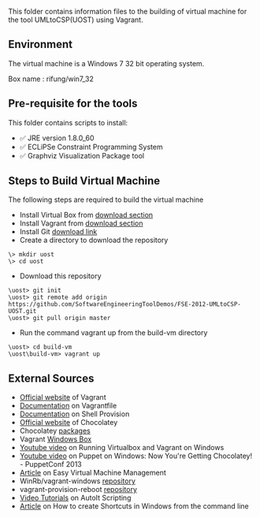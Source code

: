 This folder contains information files to the building of virtual machine for the tool UMLtoCSP(UOST) using Vagrant.
 
Environment
-----
The virtual machine is a Windows 7 32 bit operating system.

Box name : rifung/win7_32

Pre-requisite for the tools
-----
This folder contains scripts to install: 
* :white_check_mark: JRE version 1.8.0_60  
* :white_check_mark: ECLiPSe Constraint Programming System
* :white_check_mark: Graphviz Visualization Package tool

Steps to Build Virtual Machine
-----
The following steps are required to build the virtual machine
* Install Virtual Box from [download section](https://www.virtualbox.org/wiki/Downloads)
* Install Vagrant from [download section](https://www.vagrantup.com/)
* Install Git [download link](https://git-scm.com/downloads)
* Create a directory to download the repository
```
\> mkdir uost
\> cd uost
```
* Download this repository
```
\uost> git init
\uost> git remote add origin https://github.com/SoftwareEngineeringToolDemos/FSE-2012-UMLtoCSP-UOST.git
\uost> git pull origin master
```
* Run the command vagrant up from the build-vm directory
```
\uost> cd build-vm
\uost\build-vm> vagrant up
```

External Sources
------
* [Official website](https://www.vagrantup.com/) of Vagrant
* [Documentation](https://docs.vagrantup.com/v2/vagrantfile/index.html) on Vagrantfile 
* [Documentation](https://docs.vagrantup.com/v2/provisioning/shell.html) on Shell Provision
* [Official website](https://chocolatey.org/) of Chocolatey
* Chocolatey [packages](https://chocolatey.org/packages)
* Vagrant [Windows Box](https://atlas.hashicorp.com/rifung/boxes/win7_32)
* [Youtube video](https://www.youtube.com/watch?v=Jkf5g7L9dSE) on Running Virtualbox and Vagrant on Windows
* [Youtube video](https://www.youtube.com/watch?v=Im30wziOrBs) on Puppet on Windows: Now You're Getting Chocolatey! - PuppetConf 2013 
* [Article](http://digitaldrummerj.me//vagrant-overview/) on Easy Virtual Machine Management 
* WinRb/vagrant-windows [repository](https://github.com/WinRb/vagrant-windows)
* vagrant-provision-reboot [repository](https://github.com/exratione/vagrant-provision-reboot)
* [Video Tutorials](https://www.youtube.com/watch?v=uz3bnrUKhW8&index=1&list=PLNpExbvcyUkOJvgxtCPcKsuMTk9XwoWum) on AutoIt Scripting 
* [Article](http://www.giannistsakiris.com/2008/12/03/how-to-create-shortcuts-in-windows-from-the-command-line/) on How to create Shortcuts in Windows from the command line

